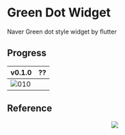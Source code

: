 # Green Dot Widget

Naver Green dot style widget by flutter

## Progress

<div align="center">

|v0.1.0|??|
|------|---|
|![010](https://user-images.githubusercontent.com/35194820/99490550-69709900-29ad-11eb-8d76-644199601a68.gif)||
</div>

## Reference

<div align="center">
    <img src="https://user-images.githubusercontent.com/35194820/99392824-b0b04880-291f-11eb-9b18-898897fdd109.gif">
</div>